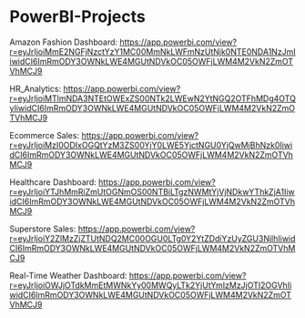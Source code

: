 # PowerBI-Projects

Amazon Fashion Dashboard: https://app.powerbi.com/view?r=eyJrIjoiMmE2NGFjNzctYzY1MC00MmNkLWFmNzUtNjk0NTE0NDA1NzJmIiwidCI6ImRmODY3OWNkLWE4MGUtNDVkOC05OWFjLWM4M2VkN2ZmOTVhMCJ9

HR_Analytics: https://app.powerbi.com/view?r=eyJrIjoiMTlmNDA3NTEtOWExZS00NTk2LWEwN2YtNGQ2OTFhMDg4OTQyIiwidCI6ImRmODY3OWNkLWE4MGUtNDVkOC05OWFjLWM4M2VkN2ZmOTVhMCJ9

Ecommerce Sales: https://app.powerbi.com/view?r=eyJrIjoiMzI0ODIxOGQtYzM3ZS00YjY0LWE5YjctNGU0YjQwMjBhNzk0IiwidCI6ImRmODY3OWNkLWE4MGUtNDVkOC05OWFjLWM4M2VkN2ZmOTVhMCJ9

Healthcare Dashboard: https://app.powerbi.com/view?r=eyJrIjoiYTJhMmRiZmUtOGNmOS00NTBiLTgzNWMtYjVjNDkwYThkZjA1IiwidCI6ImRmODY3OWNkLWE4MGUtNDVkOC05OWFjLWM4M2VkN2ZmOTVhMCJ9

Superstore Sales: https://app.powerbi.com/view?r=eyJrIjoiY2ZlMzZjZTUtNDQ2MC00OGU0LTg0Y2YtZDdiYzUyZGU3NjlhIiwidCI6ImRmODY3OWNkLWE4MGUtNDVkOC05OWFjLWM4M2VkN2ZmOTVhMCJ9

Real-Time Weather Dashboard: https://app.powerbi.com/view?r=eyJrIjoiOWJjOTdkMmEtMWNkYy00MWQyLTk2YjUtYmIzMzJjOTI2OGVhIiwidCI6ImRmODY3OWNkLWE4MGUtNDVkOC05OWFjLWM4M2VkN2ZmOTVhMCJ9
